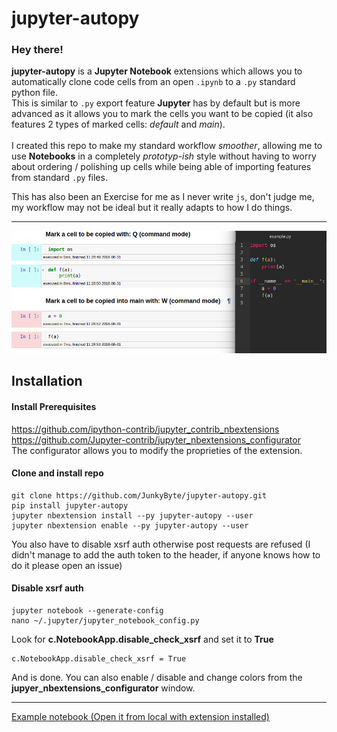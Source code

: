 # jupyter-autopy

### Hey there! <br>
__jupyter-autopy__ is a __Jupyter Notebook__ extensions which
allows you to automatically clone code cells from an open
`.ipynb` to a `.py` standard python file. <br>
This is similar to `.py` export feature __Jupyter__ has by
default but is more advanced as it allows you to mark the cells
you want to be copied (it also features 2 types of marked cells: _default_ and _main_). <br>
<br>
I created this repo to make my standard workflow _smoother_,
allowing me to use __Notebooks__ in a completely _prototyp-ish_
style without having to worry about ordering / polishing up cells
while being able of importing features from standard `.py` files.
<br>

This has also been an Exercise for me as I never write `js`,
don't judge me, my workflow may not be ideal but it really adapts
to how I do things.

------------

![Example Image](jupyter-autopy/static/icon.png)

## Installation

#### Install Prerequisites <br>
https://github.com/ipython-contrib/jupyter_contrib_nbextensions
<br>
https://github.com/Jupyter-contrib/jupyter_nbextensions_configurator <br>
The configurator allows you to modify the proprieties of the extension.

#### Clone and install repo
```
git clone https://github.com/JunkyByte/jupyter-autopy.git
pip install jupyter-autopy
jupyter nbextension install --py jupyter-autopy --user
jupyter nbextension enable --py jupyter-autopy --user
```

You also have to disable xsrf auth otherwise post requests are refused (I didn't manage to add the auth token to the header, if anyone knows how to do it please open an issue)

#### Disable xsrf auth

```
jupyter notebook --generate-config
nano ~/.jupyter/jupyter_notebook_config.py
```
Look for __c.NotebookApp.disable_check_xsrf__ and set it to __True__
```
c.NotebookApp.disable_check_xsrf = True
```



And is done. You can also enable / disable and change colors from the __jupyer_nbextensions_configurator__ window.

------------

[Example notebook (Open it from local with extension installed)](example/example.ipynb)
